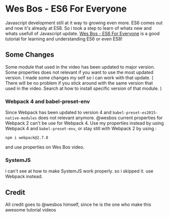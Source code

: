 # Wes Bos - ES6 For Everyone
Javascript development still at it way to growing even more. ES6 comes out and now it's already at ES8. So i took a step to learn of whats new and whats usefull of Javascript update. [Wes Bos - ES6 For Everyone](https://es6.io) is a good tutorial for learning and understanding ES6 or even ES8!

## Some Changes
Some module that used in the video has been updated to major version. Some properties does not relevant if you want to use the most updated version. I made some changes my self so i can work with that update. ( There will be no problem if you stick around with the same version that used in the video. Search at how to install specific version of that module. )

### Webpack 4 and babel-preset-env
Since Webpack has been updated to version 4 and `babel-preset-es2015-native-modules` does not relevant anymore. @wesbos current properties for Webpack 2 can't be use for Webpack 4. Use my properties instead by using Webpack 4 and `babel-preset-env`, or stay still with Webpack 2 by using :
```
npm i webpack@2.7.0
```
and use properties on Wes Bos video.

### SystemJS
i can't see at how to make SystemJS work properly. so i skipped it. use Webpack instead.

## Credit
All credit goes to @wesbos himself, since he is the one who make this awesome tutorial videos